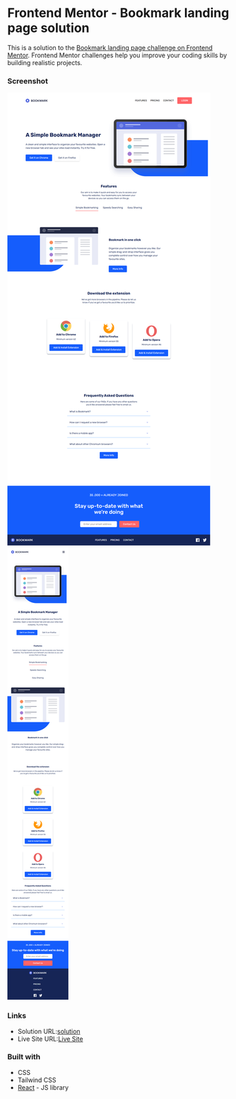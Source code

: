 # Frontend Mentor - Bookmark landing page solution

This is a solution to the [Bookmark landing page challenge on Frontend Mentor](https://www.frontendmentor.io/challenges/bookmark-landing-page-5d0b588a9edda32581d29158). Frontend Mentor challenges help you improve your coding skills by building realistic projects. 

### Screenshot

![](./public/img.png)
![](./public/img2.png)

### Links

- Solution URL:[solution](https://)
- Live Site URL:[Live Site](https://bookmarklanding.vercel.app/)


### Built with
- CSS
- Tailwind CSS
- [React](https://reactjs.org/) - JS library
